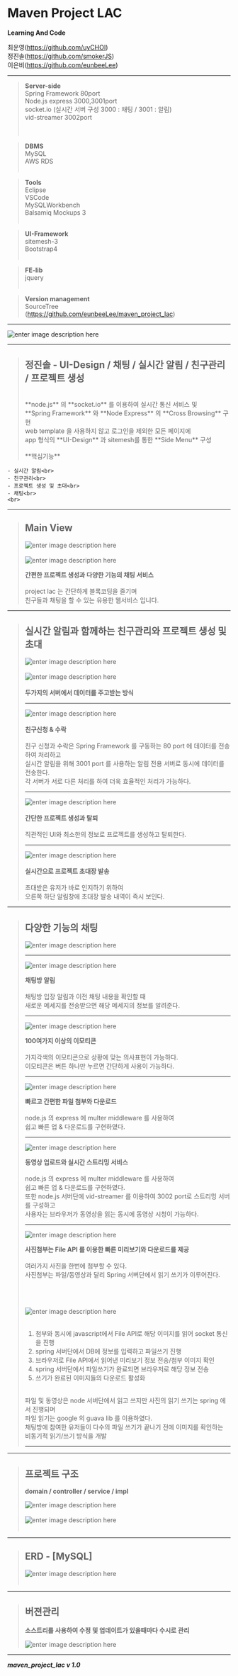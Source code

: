 

**Maven Project LAC**
===============
**Learning And Code**



최운영(https://github.com/uyCHOI)<br>
정진솔(https://github.com/smokerJS)<br>
이은비(https://github.com/eunbeeLee)<br>


---------------------------------------


>**Server-side**<br>
>Spring Framework 80port<br>
>Node.js express 3000,3001port<br>
>socket.io (실시간 서버 구성 3000 : 채팅 / 3001 :  알림)<br>
>vid-streamer 3002port<br>
><br><br>

>**DBMS**<br>
MySQL<br>
AWS RDS <br><br>

>**Tools**<br>
Eclipse<br>
VSCode<br>
MySQLWorkbench <br>
Balsamiq Mockups 3<br><br>

>**UI-Framework**<br>
sitemesh-3<br>
Bootstrap4<br><br>

>**FE-lib**<br>
jquery<br><br>

>**Version management**<br>
SourceTree<br>
(https://github.com/eunbeeLee/maven_project_lac)<br>

---------------------------------------
![enter image description here](https://s3-eu-west-1.amazonaws.com/froala-eu/temp_files%2F1529629772134-test.png)

---------------------------------------

>**정진솔 - UI-Design / 채팅 / 실시간 알림 /  친구관리 / 프로젝트 생성**
>---------
><br>
>**node.js** 의 **socket.io** 를 이용하여 실시간 통신 서비스 및<br>
>**Spring Framework** 와 **Node Express** 의 **Cross Browsing** 구현<br>
>web template 을 사용하지 않고 로그인을 제외한 모든 페이지에<br>
>app 형식의 **UI-Design** 과 sitemesh를 통한 **Side Menu** 구성<br>
><br>
> **핵심기능**<br>
    - 실시간 알림<br>
    - 친구관리<br>
    - 프로젝트 생성 및 초대<br>
    - 채팅<br>
    <br>
   
---------------------------------------

>Main View
>---------
>![enter image description here](https://s3-eu-west-1.amazonaws.com/froala-eu/temp_files%2F1529581364364-%EB%A9%94%EC%9D%B81.png)
><br><br>
>![enter image description here](https://s3-eu-west-1.amazonaws.com/froala-eu/temp_files%2F1529581415732-%EB%A9%94%EC%9D%B8.gif)<br>
>
>**간편한 프로젝트 생성과 다양한 기능의 채팅 서비스**<br><br>
>project lac 는 간단하게 블록코딩을 즐기며<br>
>친구들과 채팅을 할 수 있는 유용한 웹서비스 입니다.<br>

---------------------------------------

>실시간 알림과 함께하는 친구관리와 프로젝트 생성 및 초대
>---------
>![enter image description here](https://s3-eu-west-1.amazonaws.com/froala-eu/temp_files%2F1529629744549-server.png)<br><br>
>![enter image description here](https://s3-eu-west-1.amazonaws.com/froala-eu/temp_files%2F1529582178327-%EC%A0%9C%EB%AA%A9+%EC%97%86%EC%9D%8C.png)<br><br>
**두가지의 서버에서 데이터를 주고받는 방식**
>
>---------
>![enter image description here](https://s3-eu-west-1.amazonaws.com/froala-eu/temp_files%2F1529581692058-%EC%B9%9C%EA%B5%AC%EC%8B%A0%EC%B2%AD.gif)
><br><br>
>**친구신청 & 수락**<br><br>
>친구 신청과 수락은 Spring Framework 를 구동하는 80 port 에 데이터를 전송하여 처리하고<br>
>실시간 알림을 위해 3001 port 를 사용하는 알림 전용 서버로 동시에 데이터를 전송한다.<br>
>각 서버가 서로 다른 처리를 하여 더욱 효율적인 처리가 가능하다.<br>
>
>---------
>![enter image description here](https://s3-eu-west-1.amazonaws.com/froala-eu/temp_files%2F1529582571995-%ED%94%84%EB%A1%9C%EC%A0%9D%ED%8A%B8%EC%83%9D%EC%84%B1.gif)<br><br>
>**간단한 프로젝트 생성과 탈퇴**<br><br>
>직관적인 UI와 최소한의 정보로 프로젝트를 생성하고 탈퇴한다.<br>
>
>---------
>![enter image description here](https://s3-eu-west-1.amazonaws.com/froala-eu/temp_files%2F1529582618145-%ED%94%84%EB%A1%9C%EC%A0%9D%ED%8A%B8%EC%B4%88%EB%8C%80.gif)<br><br>
>**실시간으로 프로젝트 초대장 발송**<br><br>
>초대받은 유저가 바로 인지하기 위하여<br>
>오른쪽 하단 알림창에 초대장 발송 내역이 즉시 보인다.<br>

---------------------------------------

>다양한 기능의 채팅
>---------
>![enter image description here](https://s3-eu-west-1.amazonaws.com/froala-eu/temp_files%2F1529583245042-%EC%B1%84%ED%8C%85%EA%B8%B0%EB%8A%A5.png)
>
>---------
>![enter image description here](https://s3-eu-west-1.amazonaws.com/froala-eu/temp_files%2F1529583753697-%EC%B1%84%ED%8C%85%EB%B0%A9%EC%95%8C%EB%A6%BC.gif)<br>
>
>**채팅방 알림**<br><br>
>채팅방 입장 알림과 이전 채팅 내용을 확인할 때<br>
>새로운 메세지를 전송받으면 해당 메세지의 정보를 알려준다.<br>
>
>---------
>![enter image description here](https://s3-eu-west-1.amazonaws.com/froala-eu/temp_files%2F1529584003560-%EC%9D%B4%EB%AA%A8%ED%8B%B0%EC%BD%98.gif)<br>
>
>**100여가지 이상의 이모티콘**<br><br>
>가지각색의 이모티콘으로 상황에 맞는 의사표현이 가능하다.<br>
>이모티콘은 버튼 하나만 누르면 간단하게 사용이 가능하다.<br>
>
>---------
>![enter image description here](https://s3-eu-west-1.amazonaws.com/froala-eu/temp_files%2F1529584082703-%ED%8C%8C%EC%9D%BC%EC%97%85%EB%A1%9C%EB%93%9C.gif)<br>
>
>**빠르고 간편한 파일 첨부와 다운로드**<br><br>
>node.js 의 express 에 multer middleware 를 사용하여<br>
>쉽고 빠른 업 & 다운로드를 구현하였다.<br>
>
>---------
>![enter image description here](https://s3-eu-west-1.amazonaws.com/froala-eu/temp_files%2F1529584484728-%EB%8F%99%EC%98%81%EC%83%81%EC%97%85%EB%A1%9C%EB%93%9C.gif)<br>
>
>**동영상 업로드와 실시간 스트리밍 서비스**<br><br>
>node.js 의 express 에 multer middleware 를 사용하여<br>
>쉽고 빠른 업 & 다운로드를 구현하였다.<br>
>또한 node.js 서버단에 vid-streamer 를 이용하여 3002 port로 스트리밍 서버를 구성하고<br>
>사용자는 브라우저가 동영상을 읽는 동시에 동영상 시청이 가능하다.<br>
>
>---------
>![enter image description here](https://s3-eu-west-1.amazonaws.com/froala-eu/temp_files%2F1529584744309-%EC%82%AC%EC%A7%84%EC%97%85%EB%A1%9C%EB%93%9C.gif)<br>
>
>**사진첨부는 File API 를 이용한 빠른 미리보기와 다운로드를 제공**<br><br>
>여러가지 사진을 한번에 첨부할 수 있다.<br>
>사진첨부는 파일/동영상과 달리 Spring 서버단에서 읽기 쓰기가 이루어진다.<br>
><br><br><br>
>
>![enter image description here](https://s3-eu-west-1.amazonaws.com/froala-eu/temp_files%2F1529585074524-%EC%A0%9C%EB%AA%A9+%EC%97%86%EC%9D%8C2.png)<br><br>
>1. 첨부와 동시에 javascript에서 File API로 해당 이미지를 읽어 socket 통신을 진행<br>
>2. spring 서버단에서 DB에 정보를 입력하고 파일쓰기 진행<br>
>3. 브라우저로 File API에서 읽어낸 미리보기 정보 전송/첨부 이미지 확인<br>
>4. spring 서버단에서 파일쓰기가 완료되면 브라우저로 해당 정보 전송<br>
>5. 쓰기가 완료된 이미지들의 다운로드 활성화<br>
><br>
>파일 및 동영상은 node 서버단에서 읽고 쓰지만 사진의 읽기 쓰기는 spring 에서 진행되며<br>
>파일 읽기는 google 의 guava lib 를 이용하였다.<br>
>채팅방에 참여한 유저들이 다수의 파일 쓰기가 끝나기 전에  이미지를 확인하는<br>
>비동기적 읽기/쓰기 방식을 개발<br>
>
>---------

---------------------------------------



>프로젝트 구조
>---------
>**domain / controller / service / impl**<br>
>
>![enter image description here](https://s3-eu-west-1.amazonaws.com/froala-eu/temp_files%2F1529589193322-%EA%B5%AC%EC%A1%B0.png)<br><br>
>![enter image description here](https://s3-eu-west-1.amazonaws.com/froala-eu/temp_files%2F1529589301045-%EA%B5%AC%EC%A1%B0+2.png)<br><br>

---------------------------------------
>ERD - [MySQL]
>---------
>
>![enter image description here](https://s3-eu-west-1.amazonaws.com/froala-eu/temp_files%2F1529629763301-erd.png)<br><br>

---------------------------------------



>버젼관리
>---------
>**소스트리를 사용하여 수정 및 업데이트가 있을때마다 수시로 관리**<br>
>
>![enter image description here](https://s3-eu-west-1.amazonaws.com/froala-eu/temp_files%2F1529587132637-lac%EC%86%8C%EC%8A%A4%EA%B4%80%EB%A6%AC.gif)<br>

---------------------------------------

***maven_project_lac v 1.0***